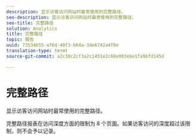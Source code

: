 ```yaml
---
description: 显示访客访问网站时最常使用的完整路径。
seo-description: 显示访客访问网站时最常使用的完整路径。
seo-title: 完整路径
solution: Analytics
title: 完整路径
topic: 报告
uuid: 73534b55-a76d-40f3-b64a-34e6742a4f0e
translation-type: tm+mt
source-git-commit: a2c38c2cf3a2c1451e2c60e003ebe1fa9bfd145d

---
```



# 完整路径

显示访客访问网站时最常使用的完整路径。

完整路径报表在访问深度方面的限制为 8 个页面。如果访客访问的深度超过该限制，则不会予以记录。
